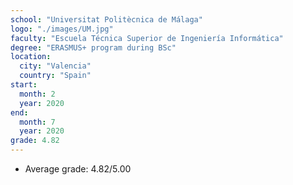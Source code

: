 ```yaml
---
school: "Universitat Politècnica de Málaga"
logo: "./images/UM.jpg"
faculty: "Escuela Técnica Superior de Ingeniería Informática"
degree: "ERASMUS+ program during BSc"
location:
  city: "Valencia"
  country: "Spain"
start:
  month: 2
  year: 2020
end:
  month: 7
  year: 2020
grade: 4.82
---
```

- Average grade: 4.82/5.00